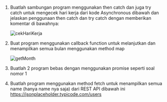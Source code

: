 1. Buatlah sambungan program menggunakan then catch dan juga try catch untuk mengecek hari kerja dari kode Asynchronous dibawah dan jelaskan penggunaan then catch dan try catch dengan memberikan komentar di bawahnya:

   ![cekHariKerja](https://user-images.githubusercontent.com/97004294/163999644-a2a02070-6da9-4969-9604-32e40904e1c5.png)

2. Buat program menggunakan callback function untuk melanjutkan dan menampilkan semua bulan menggunakan method map

   ![getMonth](https://user-images.githubusercontent.com/97004294/163999765-8a54858b-fc62-43b6-b6da-d733a8c02ff3.png)

3. Buatlah 2 program bebas dengan menggunakan promise seperti soal nomor 1
4. Buatlah program menggunakan method fetch untuk menampilkan semua name (hanya name nya saja) dari REST API dibawah ini
   https://jsonplaceholder.typicode.com/users
